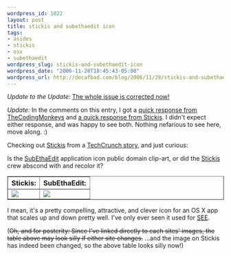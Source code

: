 ```yaml
--- 
wordpress_id: 1022
layout: post
title: stickis and subethaedit icon
tags: 
- asides
- stickis
- osx
- subethaedit
wordpress_slug: stickis-and-subethaedit-icon
wordpress_date: "2006-11-28T18:45:43-05:00"
wordpress_url: http://decafbad.com/blog/2006/11/28/stickis-and-subethaedit-icon
---
```

*Update to the Update:* [The whole issue is corrected now!](http://blog.stickis.com/2006/12/01/subetha-redux/)

*Update:*  In the comments on this entry, I got a [quick response from TheCodingMonkeys](http://decafbad.com/blog/2006/11/28/stickis-and-subethaedit-icon#comment-54166) and [a quick response from Stickis](http://decafbad.com/blog/2006/11/28/stickis-and-subethaedit-icon#comment-54240).  I didn't expect either response, and was happy to see both.  Nothing nefarious to see here, move along.  :)

Checking out [Stickis][st] from a [TechCrunch story][ts], and just curious: 

Is the [SubEthaEdit][see] application icon public domain clip-art, or did the [Stickis][st] crew abscond with and recolor it?

<table cellspacing="0" cellpadding="8" border="1"><tr><th>Stickis:</th><th>SubEthaEdit:</th></tr>
<tr><td><img src="http://stickis.com/skin/img/friend-icon.small.png" />
</td><td><img src="http://www.codingmonkeys.de/subethaedit/images/download-plain.png" /></td></tr></table>

I mean, it's a pretty compelling, attractive, and clever icon for an OS X app that scales up and down pretty well.  I've only ever seen it used for [SEE][see].

(<strike>Oh, and for posterity: Since I've linked directly to each sites' images, the table above may look silly if either site changes.</strike>  ...and the image on Stickis has indeed been changed, so the above table looks silly now!)

[see]: http://www.codingmonkeys.de/subethaedit
[st]: http://stickis.com/
[ts]: http://www.techcrunch.com/2006/11/28/stickis-launches-syndicated-web-note-taker/
